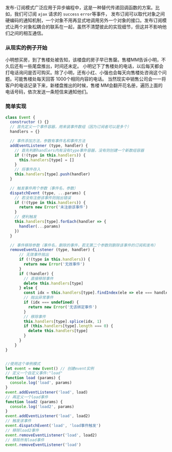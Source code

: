 发布-订阅模式广泛应用于异步编程中，这是一种替代传递回调函数的方案。比如，我们可订阅 `ajax` 请求的 `success` `error`等事件，
发布订阅可以取代对象之间硬编码的通知机制，一个对象不用再显式地调用另外一个对象的接口。发布订阅模式让两个对象松耦合的联系在一起，虽然不清楚彼此的实现细节，但这并不影响他们之间的相互通信。

### 从现实的例子开始

小明想买房，到了售楼处被告知，该楼盘的房子早已售罄。售楼MM告诉小明，不久后还有一些尾盘推出，时间还未定。
小明记下了售楼处的电话，以后每天都会打电话询问是否可购买。除了小明，还有小红、小强也会每天向售楼处咨询这个问题。可能售楼处每天回答 1000个相同内容的电话。
当然现实中销售公司会一一将客户的电话记录下来，新楼盘推出的时候，售楼 MM会翻开花名册，遍历上面的电话号码，依次发送一条短信来通知他们。

### 简单实现

```js
class Event {
  constructor () {}
  // 首先定义一个事件容器，用来装事件数组（因为订阅者可以是多个）
  handlers = {}

  // 事件添加方法，参数有事件名和事件方法
  addEventListener (type, handler) {
    // 首先判断handlers内有没有type事件容器，没有则创建一个新数组容器
    if (!(type in this.handlers)) {
      this.handlers[type] = []
    }
    // 将事件存入
    this.handlers[type].push(handler)
  }

  // 触发事件两个参数（事件名，参数）
  dispatchEvent (type, ...params) {
    // 若没有注册该事件则抛出错误
    if (!(type in this.handlers)) {
      return new Error('未注册该事件')
    }
    // 便利触发
    this.handlers[type].forEach(handler => {
      handler(...params)
    })
  }

  // 事件移除参数（事件名，删除的事件，若无第二个参数则删除该事件的订阅和发布）
  removeEventListener (type, handler) {
      // 无效事件抛出
      if (!(type in this.handlers)) {
        return new Error('无效事件')
      }
      if (!handler) {
        // 直接移除事件
        delete this.handlers[type]
      } else {
        const idx = this.handlers[type].findIndex(ele => ele === handler)
        // 抛出异常事件
        if (idx === undefined) {
          return new Error('无该绑定事件')
        }
        // 移除事件
        this.handlers[type].splice(idx, 1)
        if (this.handlers[type].length === 0) {
          delete this.handlers[type]
        }
      }
    }
}


//使用这个单例模式
let event = new Event() // 创建event实例
// 定义一个自定义事件:"load"
function load (params) {
  console.log('load', params)
}
event.addEventListener('load', load)
// 再定义一个load事件
function load2 (params) {
  console.log('load2', params)
}
event.addEventListener('load', load2)
// 触发该事件
event.dispatchEvent('load', 'load事件触发')
// 移除load2事件
event.removeEventListener('load', load2)
// 移除所有load事件
event.removeEventListener('load')
```
